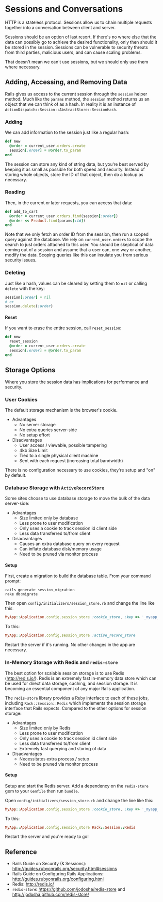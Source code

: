 # Sessions and Conversations

HTTP is a stateless protocol. Sessions allow us to chain multiple requests together into a conversation between client and server.

Sessions should be an option of last resort. If there's no where else that the data can possibly go to achieve the desired functionality, only then should it be stored in the session. Sessions can be vulnerable to security threats from third parties, malicious users, and can cause scaling problems.

That doesn't mean we can't use sessions, but we should only use them where necessary.

## Adding, Accessing, and Removing Data

Rails gives us access to the current session through the `session` helper method. Much like the `params` method, the `session` method returns us an object that we can think of as a hash. In reality it is an instance of `ActionDispatch::Session::AbstractStore::SessionHash`.

### Adding

We can add information to the session just like a regular hash:

```ruby
def new
  @order = current_user.orders.create
  session[:order] = @order.to_param
end
```

The session can store any kind of string data, but you're best served by keeping it as small as possible for both speed and security. Instead of storing whole objects, store the ID of that object, then do a lookup as necessary.

### Reading

Then, in the current or later requests, you can access that data:

```ruby
def add_to_cart
  @order = current_user.orders.find(session[:order])
  @order << Product.find(params[:id])
end
```

Note that we only fetch an order ID from the session, then run a scoped query against the database. We rely on `current_user.orders` to scope the search to just orders attached to this user. You should be skeptical of data coming out of a session and assume that a user can, one way or another, modify the data. Scoping queries like this can insulate you from serious security issues.

### Deleting

Just like a hash, values can be cleared by setting them to `nil` or calling `delete` with the key:

```ruby
session[:order] = nil
# or
session.delete(:order)
```

#### Reset

If you want to erase the entire session, call `reset_session`:

```ruby
def new
  reset_session
  @order = current_user.orders.create
  session[:order] = @order.to_param
end
```

## Storage Options

Where you store the session data has implications for performance and security.

### User Cookies

The default storage mechanism is the browser's cookie.

* Advantages
  * No server storage
  * No extra queries server-side
  * No setup effort
* Disadvantages
  * User access / viewable, possible tampering
  * 4kb Size Limit
  * Tied to a single physical client machine
  * Sent with each request (increasing total bandwidth)

There is no configuration necessary to use cookies, they're setup and "on" by default.

### Database Storage with `ActiveRecordStore`

Some sites choose to use database storage to move the bulk of the data server-side:

* Advantages
  * Size limited only by database
  * Less prone to user modification
  * Only uses a cookie to track session id client side
  * Less data transferred to/from client
* Disadvantages
  * Causes an extra database query on every request
  * Can inflate database disk/memory usage
  * Need to be pruned via monitor process

#### Setup

First, create a migration to build the database table. From your command prompt:

```
rails generate session_migration
rake db:migrate
```

Then open `config/initializers/session_store.rb` and change the line like this:

```ruby
MyApp::Application.config.session_store :cookie_store, :key => '_myapp_session'
```

To this:

```ruby
MyApp::Application.config.session_store :active_record_store
```

Restart the server if it's running. No other changes in the app are necessary.

### In-Memory Storage with Redis and `redis-store`

The best option for scalable session storage is to use Redis (http://redis.io/). Redis is an extremely fast in-memory data store which can be used for direct data storage, caching, and session storage. It is becoming an essential component of any major Rails application.

The `redis-store` library provides a Ruby interface to each of these jobs, including `Rack::Session::Redis` which implements the session storage interface that Rails expects. Compared to the other options for session storage:

* Advantages
  * Size limited only by Redis
  * Less prone to user modification
  * Only uses a cookie to track session id client side
  * Less data transferred to/from client
  * Extremely fast querying and storing of data  
* Disadvantages
  * Necessitates extra process / setup
  * Need to be pruned via monitor process

#### Setup

Setup and start the Redis server. Add a dependency on the `redis-store` gem to your `Gemfile` then run `bundle`.

Open `config/initializers/session_store.rb` and change the line like this:

```ruby
MyApp::Application.config.session_store :cookie_store, :key => '_myapp_session'
```

To this:

```ruby
MyApp::Application.config.session_store Rack::Session::Redis
```

Restart the server and you're ready to go!

## Reference

* Rails Guide on Security (& Sessions): http://guides.rubyonrails.org/security.html#sessions
* Rails Guide on Configuring Rails Applications: http://guides.rubyonrails.org/configuring.html
* Redis: http://redis.io/
* `redis-store`: https://github.com/jodosha/redis-store and http://jodosha.github.com/redis-store/